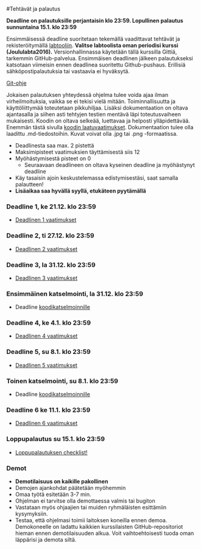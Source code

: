 ﻿#Tehtävät ja palautus

**Deadline on palautuksille perjantaisin klo 23:59. Lopullinen palautus sunnuntaina 15.1. klo 23:59**

Ensimmäisessä deadline suoritetaan tekemällä vaadittavat tehtävät ja rekisteröitymällä [labtooliin](http://tktl-labtool.herokuapp.com/register). **Valitse labtoolista oman periodisi kurssi (Joululabta2016).** Versionhallinnassa käytetään tällä kurssilla Gittiä, tarkemmin GitHub-palvelua. Ensimmäisen deadlinen jälkeen palautukseksi katsotaan viimeisin ennen deadlinea suoritettu Github-pushaus. Erillisiä sähköpostipalautuksia tai vastaavia ei hyväksytä.

[Git-ohje](Git-ohje.md)

Jokaisen palautuksen yhteydessä ohjelma tulee voida ajaa ilman virheilmoituksia, vaikka se ei tekisi vielä mitään. Toiminnallisuutta ja käyttöliittymää toteutetaan pikkuhiljaa. Lisäksi dokumentaation on oltava ajantasalla ja siihen asti tehtyjen testien mentävä läpi toteutusvaiheen mukaisesti. Koodin on oltava selkeää, luettavaa ja helposti ylläpidettävää. Enemmän tästä sivulla [koodin laatuvaatimukset](Koodin-laatuvaatimukset.md). Dokumentaation tulee olla laadittu .md-tiedostoihin. Kuvat voivat olla .jpg tai .png -formaatissa.

* Deadlinesta saa max. 2 pistettä
* Maksimipisteet vaatimuksien täyttämisestä siis 12
* Myöhästymisestä pisteet on 0
  * Seuraavaan deadlineen on oltava kyseinen deadline ja myöhästynyt deadline
* Käy tasaisin ajoin keskustelemassa edistymisestäsi, saat samalla palautteen!
* **Lisäaikaa saa hyvällä syyllä, etukäteen pyytämällä**

### Deadline 1, ke 21.12. klo 23:59
* [Deadlinen 1 vaatimukset](Deadline-1.md)

### Deadline 2, ti 27.12. klo 23:59
* [Deadlinen 2 vaatimukset](Deadline-2.md)

### Deadline 3, la 31.12. klo 23:59
* [Deadlinen 3 vaatimukset](Deadline-3.md)

### Ensimmäinen katselmointi, la 31.12. klo 23:59
* Deadline [koodikatselmoinnille](Koodikatselmointi.md)

### Deadline 4, ke 4.1. klo 23:59
* [Deadlinen 4 vaatimukset](Deadline-4.md)

### Deadline 5, su 8.1. klo 23:59
* [Deadlinen 5 vaatimukset](Deadline-5.md)

### Toinen katselmointi, su 8.1. klo 23:59
* Deadline [koodikatselmoinnille](Koodikatselmointi.md)

### Deadline 6 ke 11.1. klo 23:59
* [Deadlinen 6 vaatimukset](Deadline-6.md)

### Loppupalautus su 15.1. klo 23:59
* [Loppupalautuksen checklist!](Deadline-loppupalautus.md)

### Demot

* **Demotilaisuus on kaikille pakollinen**
* Demojen ajankohdat päätetään myöhemmin
* Omaa työtä esitetään 3-7 min.
* Ohjelman ei tarvitse olla demottaessa valmis tai bugiton
* Vastataan myös ohjaajien tai muiden ryhmäläisten esittämiin kysymyksiin.
* Testaa, että ohjelmasi toimii laitoksen koneilla ennen demoa. Demokoneelle on ladattu kaikkien kurssilaisten GitHub-repositoriot hieman ennen demotilaisuuden alkua. Voit vaihtoehtoisesti tuoda oman läppärisi ja demota siltä.
